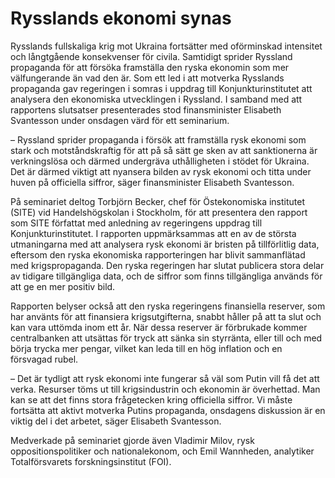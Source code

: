 # Rysslands ekonomi synas

Rysslands fullskaliga krig mot Ukraina fortsätter med oförminskad intensitet och långtgående konsekvenser för civila. Samtidigt sprider Ryssland propaganda för att försöka framställa den ryska ekonomin som mer välfungerande än vad den är. Som ett led i att motverka Rysslands propaganda gav regeringen i somras i uppdrag till Konjunkturinstitutet att analysera den ekonomiska utvecklingen i Ryssland. I samband med att rapportens slutsatser presenterades stod finansminister Elisabeth Svantesson under onsdagen värd för ett seminarium.

– Ryssland sprider propaganda i försök att framställa rysk ekonomi som stark och motståndskraftig för att på så sätt ge sken av att sanktionerna är verkningslösa och därmed undergräva uthålligheten i stödet för Ukraina. Det är därmed viktigt att nyansera bilden av rysk ekonomi och titta under huven på officiella siffror, säger finansminister Elisabeth Svantesson.

På seminariet deltog Torbjörn Becker, chef för Östekonomiska institutet (SITE) vid Handelshögskolan i Stockholm, för att presentera den rapport som SITE författat med anledning av regeringens uppdrag till Konjunkturinstitutet. I rapporten uppmärksammas att en av de största utmaningarna med att analysera rysk ekonomi är bristen på tillförlitlig data, eftersom den ryska ekonomiska rapporteringen har blivit sammanflätad med krigspropaganda. Den ryska regeringen har slutat publicera stora delar av tidigare tillgängliga data, och de siffror som finns tillgängliga används för att ge en mer positiv bild.

Rapporten belyser också att den ryska regeringens finansiella reserver, som har använts för att finansiera krigsutgifterna, snabbt håller på att ta slut och kan vara uttömda inom ett år. När dessa reserver är förbrukade kommer centralbanken att utsättas för tryck att sänka sin styrränta, eller till och med börja trycka mer pengar, vilket kan leda till en hög inflation och en försvagad rubel.

– Det är tydligt att rysk ekonomi inte fungerar så väl som Putin vill få det att verka. Resurser töms ut till krigsindustrin och ekonomin är överhettad. Man kan se att det finns stora frågetecken kring officiella siffror. Vi måste fortsätta att aktivt motverka Putins propaganda, onsdagens diskussion är en viktig del i det arbetet, säger Elisabeth Svantesson.

Medverkade på seminariet gjorde även Vladimir Milov, rysk oppositionspolitiker och nationalekonom, och Emil Wannheden, analytiker Totalförsvarets forskningsinstitut (FOI).
